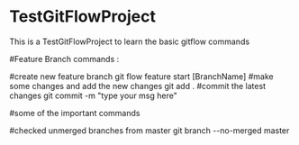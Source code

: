# TestGitFlowProject
This is a TestGitFlowProject to learn the basic gitflow commands 

#Feature Branch commands : 

#create new feature branch 
git flow feature start [BranchName]
#make some changes and add the new changes 
git add .
#commit the latest changes 
git commit -m "type your msg here"


#some of the important commands 

#checked unmerged branches from master
git branch --no-merged master








